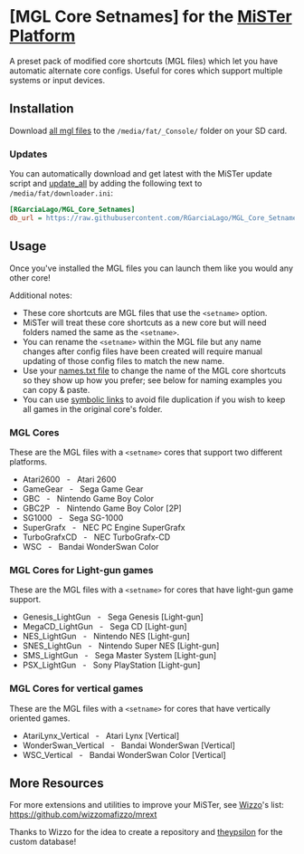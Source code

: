 # [MGL Core Setnames] for the [MiSTer Platform](https://github.com/MiSTer-devel/Main_MiSTer/wiki)
A preset pack of modified core shortcuts (MGL files) which let you have automatic alternate core configs. Useful for cores which support multiple systems or input devices.


## Installation
Download [all mgl files](https://github.com/RGarciaLago/MGL_Core_Setnames/tree/main/_Console) to the `/media/fat/_Console/` folder on your SD card.

### Updates
You can automatically download and get latest with the MiSTer update script and [update_all](https://github.com/theypsilon/Update_All_MiSTer) by adding the following text to `/media/fat/downloader.ini`:
```ini
[RGarciaLago/MGL_Core_Setnames]
db_url = https://raw.githubusercontent.com/RGarciaLago/MGL_Core_Setnames/db/db.json.zip
```


## Usage
Once you've installed the MGL files you can launch them like you would any other core!

Additional notes:
* These core shortcuts are MGL files that use the `<setname>` option.
* MiSTer will treat these core shortcuts as a new core but will need folders named the same as the `<setname>`.
* You can rename the `<setname>` within the MGL file but any name changes after config files have been created will require manual updating of those config files to match the new name.
* Use your [names.txt file](https://github.com/ThreepwoodLeBrush/Names_MiSTer) to change the name of the MGL core shortcuts so they show up how you prefer; see below for naming examples you can copy & paste.
* You can use [symbolic links](https://www.howtogeek.com/howto/16226/complete-guide-to-symbolic-links-symlinks-on-windows-or-linux/) to avoid file duplication if you wish to keep all games in the original core's folder.



### MGL Cores
These are the MGL files with a `<setname>` cores that support two different platforms.
* Atari2600&nbsp;&nbsp;&nbsp;-&nbsp;&nbsp;&nbsp;Atari 2600
* GameGear&nbsp;&nbsp;&nbsp;-&nbsp;&nbsp;&nbsp;Sega Game Gear
* GBC&nbsp;&nbsp;&nbsp;-&nbsp;&nbsp;&nbsp;Nintendo Game Boy Color
* GBC2P&nbsp;&nbsp;&nbsp;-&nbsp;&nbsp;&nbsp;Nintendo Game Boy Color [2P]
* SG1000&nbsp;&nbsp;&nbsp;-&nbsp;&nbsp;&nbsp;Sega SG-1000
* SuperGrafx&nbsp;&nbsp;&nbsp;-&nbsp;&nbsp;&nbsp;NEC PC Engine SuperGrafx
* TurboGrafxCD&nbsp;&nbsp;&nbsp;-&nbsp;&nbsp;&nbsp;NEC TurboGrafx-CD
* WSC&nbsp;&nbsp;&nbsp;-&nbsp;&nbsp;&nbsp;Bandai WonderSwan Color

### MGL Cores for Light-gun games
These are the MGL files with a `<setname>` for cores that have light-gun game support.
* Genesis_LightGun&nbsp;&nbsp;&nbsp;-&nbsp;&nbsp;&nbsp;Sega Genesis [Light-gun]
* MegaCD_LightGun&nbsp;&nbsp;&nbsp;-&nbsp;&nbsp;&nbsp;Sega CD [Light-gun]
* NES_LightGun&nbsp;&nbsp;&nbsp;-&nbsp;&nbsp;&nbsp;Nintendo NES [Light-gun]
* SNES_LightGun&nbsp;&nbsp;&nbsp;-&nbsp;&nbsp;&nbsp;Nintendo Super NES [Light-gun]
* SMS_LightGun&nbsp;&nbsp;&nbsp;-&nbsp;&nbsp;&nbsp;Sega Master System [Light-gun]
* PSX_LightGun&nbsp;&nbsp;&nbsp;-&nbsp;&nbsp;&nbsp;Sony PlayStation [Light-gun]

### MGL Cores for vertical games
These are the MGL files with a `<setname>` for cores that have vertically oriented games.
* AtariLynx_Vertical&nbsp;&nbsp;&nbsp;-&nbsp;&nbsp;&nbsp;Atari Lynx [Vertical]
* WonderSwan_Vertical&nbsp;&nbsp;&nbsp;-&nbsp;&nbsp;&nbsp;Bandai WonderSwan [Vertical]
* WSC_Vertical&nbsp;&nbsp;&nbsp;-&nbsp;&nbsp;&nbsp;Bandai WonderSwan Color [Vertical]


## More Resources
For more extensions and utilities to improve your MiSTer, see [Wizzo](https://github.com/wizzomafizzo)'s list: https://github.com/wizzomafizzo/mrext

Thanks to Wizzo for the idea to create a repository and [theypsilon](https://github.com/theypsilon) for the custom database!

